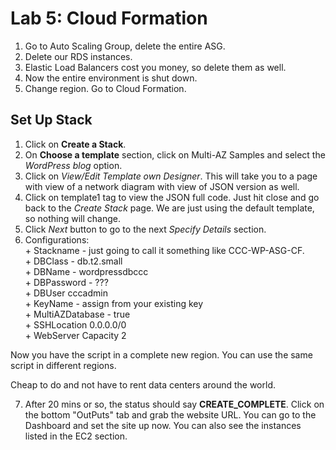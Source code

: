# Lab 5: Cloud Formation  

1. Go to Auto Scaling Group, delete the entire ASG.  
2. Delete our RDS instances.  
3. Elastic Load Balancers cost you money, so delete them as well.  
4. Now the entire environment is shut down.  
5. Change region.  Go to Cloud Formation.  

## Set Up Stack  

1. Click on **Create a Stack**.  
2. On **Choose a template** section, click on Multi-AZ Samples and select the *WordPress blog* option.  
3. Click on *View/Edit Template own Designer*.  This will take you to a page with view of a network diagram with view of JSON version as well.  
4. Click on template1 tag to view the JSON full code.  Just hit close and go back to the *Create Stack* page.  We are just using the default template, so nothing will change.  
5. Click *Next* button to go to the next *Specify Details* section.  
6. Configurations:  
        + Stackname - just going to call it something like CCC-WP-ASG-CF.  
        + DBClass - db.t2.small   
        + DBName - wordpressdbccc  
        + DBPassword - ???  
        + DBUser cccadmin  
        + KeyName - assign from your existing key  
        + MultiAZDatabase - true  
        + SSHLocation  0.0.0.0/0  
        + WebServer Capacity 2 


Now you have the script in a complete new region.  You can use the same script in different regions.  

Cheap to do and not have to rent data centers around the world.  

7.  After 20 mins or so, the status should say **CREATE_COMPLETE**.  Click on the bottom "OutPuts" tab and grab the website URL.  You can go to the Dashboard and set the site up now.  You can also see the instances listed in the EC2 section.  




